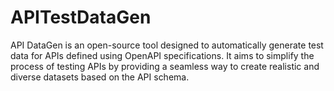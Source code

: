 # APITestDataGen
API DataGen is an open-source tool designed to automatically generate test data for APIs defined using OpenAPI specifications. It aims to simplify the process of testing APIs by providing a seamless way to create realistic and diverse datasets based on the API schema.
